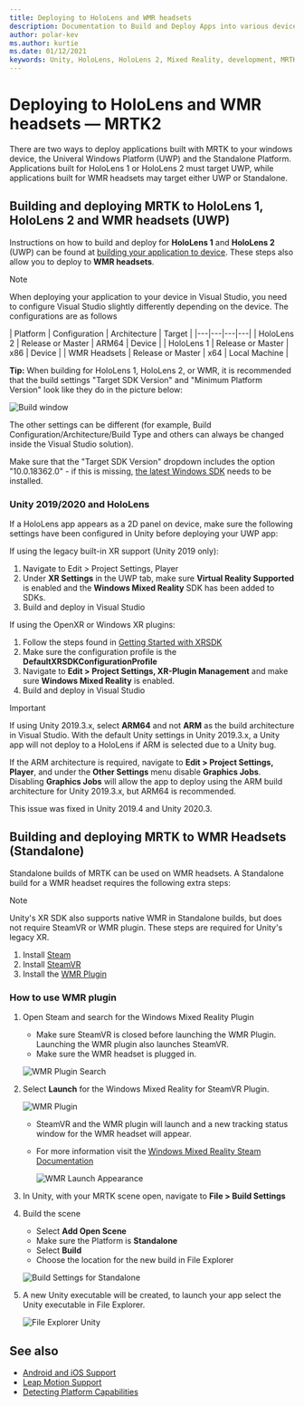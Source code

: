 ```yaml
---
title: Deploying to HoloLens and WMR headsets
description: Documentation to Build and Deploy Apps into various devices.
author: polar-kev
ms.author: kurtie
ms.date: 01/12/2021
keywords: Unity, HoloLens, HoloLens 2, Mixed Reality, development, MRTK, Visual Studio
---
```


# Deploying to HoloLens and WMR headsets &#8212; MRTK2

There are two ways to deploy applications built with MRTK to your windows device, the Univeral Windows Platform (UWP) and the Standalone Platform. Applications built for HoloLens 1 or HoloLens 2 must target UWP, while applications built for WMR headsets may target either UWP or Standalone.

## Building and deploying MRTK to HoloLens 1, HoloLens 2 and WMR headsets (UWP)

Instructions on how to build and deploy for **HoloLens 1** and **HoloLens 2** (UWP) can be found at [building your application to device](/windows/mixed-reality/mrlearning-base-ch1#build-your-application-to-your-device). These steps also allow you to deploy to **WMR headsets**.

> [!NOTE]
> When deploying your application to your device in Visual Studio, you need to configure Visual Studio slightly differently depending on the device. The configurations are as follows
>
>| Platform | Configuration | Architecture | Target |
|---|---|---|---|
| HoloLens 2 | Release or Master | ARM64 | Device |
| HoloLens 1 | Release or Master | x86 | Device |
| WMR Headsets | Release or Master | x64 | Local Machine |

**Tip:** When building for HoloLens 1, HoloLens 2, or WMR, it is recommended that the build settings "Target SDK Version"
and "Minimum Platform Version" look like they do in the picture below:

![Build window](../features/images/getting-started/BuildWindow.png)

The other settings can be different (for example, Build Configuration/Architecture/Build Type and others can always
be changed inside the Visual Studio solution).

Make sure that the "Target SDK Version" dropdown includes the option "10.0.18362.0" - if this is missing,
[the latest Windows SDK](https://developer.microsoft.com/windows/downloads/windows-10-sdk) needs to be installed.

### Unity 2019/2020 and HoloLens

If a HoloLens app appears as a 2D panel on device, make sure the following settings have been configured in Unity before deploying your UWP app:

If using the legacy built-in XR support (Unity 2019 only):

1. Navigate to Edit > Project Settings, Player
1. Under **XR Settings** in the UWP tab, make sure **Virtual Reality Supported** is enabled and the **Windows Mixed Reality** SDK has been added to SDKs.
1. Build and deploy in Visual Studio

If using the OpenXR or Windows XR plugins:

1. Follow the steps found in [Getting Started with XRSDK](../configuration/getting-started-with-mrtk-and-xrsdk.md)
1. Make sure the configuration profile is the **DefaultXRSDKConfigurationProfile**
1. Navigate to **Edit > Project Settings, XR-Plugin Management** and make sure **Windows Mixed Reality** is enabled.
1. Build and deploy in Visual Studio

>[!IMPORTANT]
> If using Unity 2019.3.x, select **ARM64** and not **ARM** as the build architecture in Visual Studio. With the default Unity settings in Unity 2019.3.x, a Unity app will not deploy to a HoloLens if ARM is selected due to a Unity bug.
>
> If the ARM architecture is required, navigate to **Edit > Project Settings, Player**, and under the **Other Settings** menu disable **Graphics Jobs**. Disabling **Graphics Jobs** will allow the app to deploy using the ARM build architecture for Unity 2019.3.x, but ARM64 is recommended.
>
> This issue was fixed in Unity 2019.4 and Unity 2020.3.

## Building and deploying MRTK to WMR Headsets (Standalone)

Standalone builds of MRTK can be used on WMR headsets. A Standalone build for a WMR headset requires the following extra steps:

> [!NOTE]
> Unity's XR SDK also supports native WMR in Standalone builds, but does not require SteamVR or WMR plugin. These steps are required for Unity's legacy XR.

1. Install [Steam](https://store.steampowered.com/about/)
1. Install [SteamVR](https://store.steampowered.com/app/250820/SteamVR/)
1. Install the [WMR Plugin](https://store.steampowered.com/app/719950/Windows_Mixed_Reality_for_SteamVR/)

### How to use WMR plugin

1. Open Steam and search for the Windows Mixed Reality Plugin
    - Make sure SteamVR is closed before launching the WMR Plugin. Launching the WMR plugin also launches SteamVR.
    - Make sure the WMR headset is plugged in.

    ![WMR Plugin Search](../features/images/build-deploy/WMR/SteamSearchWMRPlugin.png)

1. Select **Launch** for the Windows Mixed Reality for SteamVR Plugin.

    ![WMR Plugin](../features/images/build-deploy/WMR/WMRPlugin.png)

    - SteamVR and the WMR plugin will launch and a new tracking status window for the WMR headset will appear.
    - For more information visit the [Windows Mixed Reality Steam Documentation](https://support.microsoft.com/help/4053622/windows-10-play-steamvr-games-in-windows-mixed-reality)

        ![WMR Launch Appearance](../features/images/build-deploy/WMR/WMRPluginActive.png)

1. In Unity, with your MRTK scene open, navigate to **File > Build Settings**

1. Build the scene
    - Select **Add Open Scene**
    - Make sure the Platform is **Standalone**
    - Select **Build**
    - Choose the location for the new build in File Explorer

    ![Build Settings for Standalone](../features/images/build-deploy/WMR/BuildSettingsStandaloneUnity.png)

1. A new Unity executable will be created, to launch your app select the Unity executable in File Explorer.

    ![File Explorer Unity](../features/images/build-deploy/WMR/FileExplorerUnityExe.png)

## See also

- [Android and iOS Support](using-ar-foundation.md)
- [Leap Motion Support](leap-motion-mrtk.md)
- [Detecting Platform Capabilities](detecting-platform-capabilities.md)
